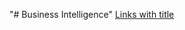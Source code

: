 "# Business Intelligence" 
[Links with title](https://www.pordata.pt/ "Open Data Portuguese Website")
